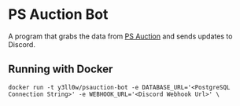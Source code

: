 # PS Auction Bot

A program that grabs the data from [PS Auction](https://psauction.se/) and sends updates to Discord.

## Running with Docker

```
docker run -t y3ll0w/psauction-bot -e DATABASE_URL='<PostgreSQL Connection String>' -e WEBHOOK_URL='<Discord Webhook Url>' \
```
